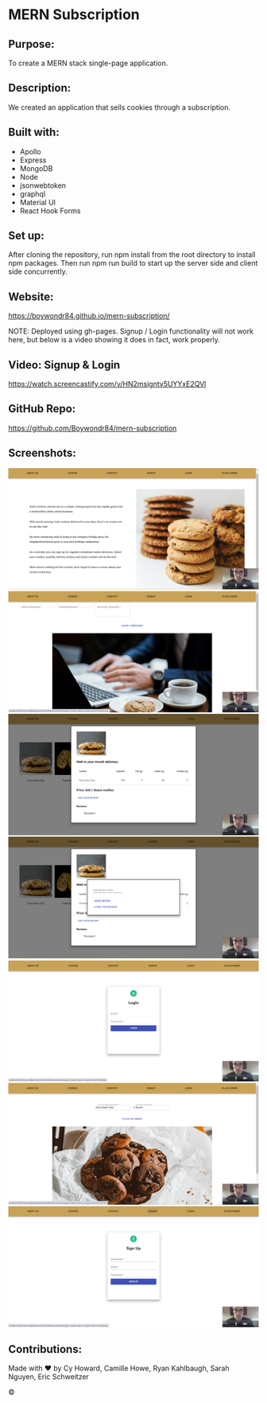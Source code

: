 # MERN Subscription

## Purpose:

To create a MERN stack single-page application.

## Description:

We created an application that sells cookies through a subscription. 

## Built with:
* Apollo
* Express
* MongoDB
* Node
* jsonwebtoken
* graphql
* Material UI
* React Hook Forms

## Set up:
After cloning the repository, run npm install from the root directory to install npm packages. Then run npm run build to start up the server side and client side concurrently.

## Website:
https://boywondr84.github.io/mern-subscription/

NOTE: Deployed using gh-pages. Signup / Login functionality will not work here, but below is a video showing it does in fact, work properly.

## Video: Signup & Login
https://watch.screencastify.com/v/HN2msigntv5UYYxE2QVl

## GitHub Repo:
https://github.com/Boywondr84/mern-subscription

## Screenshots:
<img src="screenshots\AboutUs.png" />
<img src="screenshots\ContactPage.png" />
<img src="screenshots\CookiesWithModal.png" />
<img src="screenshots\CookiesWithNestedModal.png" />
<img src="screenshots\Login.png" />
<img src="screenshots\Order.png" />
<img src="screenshots\SignUp.png" />

## Contributions:
Made with ❤️ by Cy Howard, Camille Howe, Ryan Kahlbaugh, Sarah Nguyen, Eric Schweitzer

&copy; 


<!-- this was taken out of client package.json it was after scripts  -->

  <!-- "eslintConfig": {
    "extends": [
      "react-app",
      "react-app/jest"
    ]
  }, -->